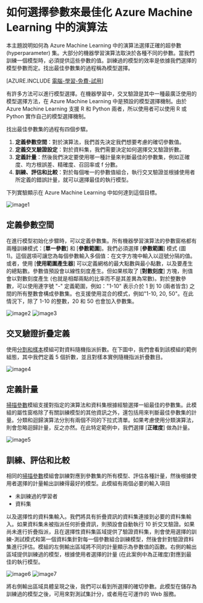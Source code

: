 <properties 
	pageTitle="如何選擇參數來最佳化 Azure Machine Learning 中的演算法 | Microsoft Azure" 
	description="說明如何為 Azure Machine Learning 中的演算法選擇最佳的參數設定。" 
	services="machine-learning"
	documentationCenter="" 
	authors="garyericson" 
	manager="paulettm" 
	editor="cgronlun"/>

<tags 
	ms.service="machine-learning" 
	ms.workload="data-services" 
	ms.tgt_pltfrm="na" 
	ms.devlang="na" 
	ms.topic="article" 
	ms.date="04/21/2015" 
	ms.author="bradsev;garye" />


# 如何選擇參數來最佳化 Azure Machine Learning 中的演算法

本主題說明如何為 Azure Machine Learning 中的演算法選擇正確的超參數 (hyperparameter) 集。大部分的機器學習演算法取決於各種不同的參數。當我們訓練一個模型時，必須提供這些參數的值。訓練過的模型的效率是依據我們選擇的模型參數而定。找出最佳參數集的過程稱為模型選擇。

[AZURE.INCLUDE [電腦-學習-免費-試用](../../includes/machine-learning-free-trial.md)]

有許多方法可以進行模型選擇。在機器學習中，交叉驗證是其中一種最廣泛使用的模型選擇方法，在 Azure Machine Learning 中是預設的模型選擇機制。由於 Azure Machine Learning 支援 R 和 Python 兩者，所以使用者可以使用 R 或 Python 實作自己的模型選擇機制。

找出最佳參數集的過程有四個步驟。

1.	**定義參數空間**：對於演算法，我們首先決定我們想要考慮的確切參數值。 
2.	**定義交叉驗證設定**：對於資料集，我們需要決定如何選擇交叉驗證折數。 
3.	**定義計量**：然後我們決定要使用哪一種計量來判斷最佳的參數集，例如正確度、均方根誤差、精確度、召回率或 f 分數。 
4.	**訓練、評估和比較**：對於每個唯一的參數值組合，執行交叉驗證並根據使用者所定義的錯誤計量，就可以選擇最佳的執行模型。

下列實驗顯示在 Azure Machine Learning 中如何達到這個目標。

![image1](./media/machine-learning-algorithm-parameters-optimize/fig1.png)
 
## 定義參數空間
在進行模型初始化步驟時，可以定義參數集。所有機器學習演算法的參數窗格都有兩種訓練模式：[**單一參數**] 和 [**參數範圍**]。我們必須選擇 [**參數範圍**] 模式 (圖 1)。這個選項可讓您為每個參數輸入多個值：在文字方塊中輸入以逗號分隔的值。或者，使用 [**使用範圍產生器**] 可以定義網格的最大點數與最小點數，以及要產生的總點數。參數值預設會以線性刻度產生。但如果核取了 [**對數刻度**] 方塊，則值會以對數刻度產生 (也就是相鄰兩點的比率而不是其差異為常數)。對於整數參數，可以使用連字號 "-" 定義範圍，例如："1-10" 表示介於 1 到 10 (兩者皆含) 之間的所有整數會構成參數集。也支援使用混合的模式，例如"1-10, 20, 50"。在此情況下，除了 1-10 的整數，20 和 50 也會加入參數集。
  
![image2](./media/machine-learning-algorithm-parameters-optimize/fig2.png) ![image3](./media/machine-learning-algorithm-parameters-optimize/fig3.png)

## 交叉驗證折疊定義
使用[分割和樣本][partition-and-sample]模組可對資料隨機指派折數。在下圖中，我們會看到該模組的範例組態，其中我們定義 5 個折數，並且對樣本實例隨機指派折疊數目。

![image4](./media/machine-learning-algorithm-parameters-optimize/fig4.png)


## 定義計量
[掃描參數][sweep-parameters]模組支援對指定的演算法和資料集根據經驗選擇一組最佳的參數集。此模組的屬性窗格除了有關訓練模型的其他資訊之外，還包括用來判斷最佳參數集的計量。分類和迴歸演算法分別有兩個不同的下拉式清單。如果考慮使用分類演算法，則會忽略迴歸計量，反之亦然。在此特定範例中，我們選擇 [**正確度**] 做為計量。
 
![image5](./media/machine-learning-algorithm-parameters-optimize/fig5.png)

## 訓練、評估和比較  
相同的[掃描參數][sweep-parameters]模組會訓練對應到參數集的所有模型、評估各種計量，然後根據使用者選擇的計量輸出訓練得最好的模型。此模組有兩個必要的輸入項目

* 未訓練過的學習者 
* 資料集 

以及選擇性的資料集輸入。我們將具有折疊資訊的資料集連接到必要的資料集輸入。如果資料集未被指派任何折疊資訊，則預設會自動執行 10 折交叉驗證。如果尚未進行折疊指派，且在選擇性資料集區域提供了驗證資料集，則會使用選擇的訓練-測試模式和第一個資料集針對每一個參數組合訓練模型，然後會針對驗證資料集進行評估。模組的左側輸出區域將不同的計量顯示為參數值的函數。右側的輸出區域提供訓練過的模型，根據使用者選擇的計量 (在此案例中為正確度)對應到最佳的執行模型。

![image6](./media/machine-learning-algorithm-parameters-optimize/fig6a.png) ![image7](./media/machine-learning-algorithm-parameters-optimize/fig6b.png)
 
將右側輸出區域具體呈現之後，我們可以看到所選擇的確切參數。此模型在儲存為訓練過的模型之後，可用來對測試集計分，或者用在可運作的 Web 服務。


<!-- Module References -->
[partition-and-sample]: https://msdn.microsoft.com/library/azure/a8726e34-1b3e-4515-b59a-3e4a475654b8/
[sweep-parameters]: https://msdn.microsoft.com/library/azure/038d91b6-c2f2-42a1-9215-1f2c20ed1b40/
 

<!---HONumber=July15_HO2-->
